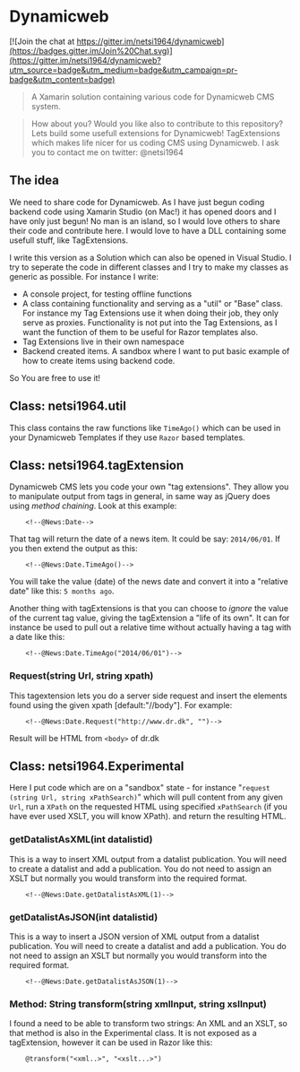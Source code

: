 # Dynamicweb

[![Join the chat at https://gitter.im/netsi1964/dynamicweb](https://badges.gitter.im/Join%20Chat.svg)](https://gitter.im/netsi1964/dynamicweb?utm_source=badge&utm_medium=badge&utm_campaign=pr-badge&utm_content=badge)
> A Xamarin solution containing various code for Dynamicweb CMS system.

> How about you? Would you like also to contribute to this repository?
> Lets build some usefull extensions for Dynamicweb! TagExtensions which makes life nicer for us coding CMS using Dynamicweb.
> I ask you to contact me on twitter: @netsi1964

## The idea
We need to share code for Dynamicweb. As I have just begun coding backend code using Xamarin Studio (on Mac!) it has opened doors and I have only just begun! No man is an island, so I would love others to share their code and contribute here. I would love to have a DLL containing some usefull stuff, like TagExtensions.

I write this version as a Solution which can also be opened in Visual Studio. I try to seperate the code in different classes and I try to make my classes as generic as possible. For instance I write:

*  A console project, for testing offline functions
*  A class containing functionality and serving as a "util" or "Base" class. For instance my Tag Extensions use it when doing their job, they only serve as proxies. Functionality is not put into the Tag Extensions, as I want the function of them to be useful for Razor templates also.
*  Tag Extensions live in their own namespace
*  Backend created items. A sandbox where I want to put basic example of how to create items using backend code.
  
So You are free to use it!

## Class: netsi1964.util
This class contains the raw functions like `TimeAgo()` which can be used in your Dynamicweb Templates if they use `Razor` based templates.

## Class: netsi1964.tagExtension
Dynamicweb CMS lets you code your own "tag extensions". They allow you to manipulate output from tags in general, in same way as jQuery does using *method chaining*. Look at this example:


```
	<!--@News:Date-->
```
That tag will return the date of a news item. It could be say: `2014/06/01`. If you then extend the output as this:

```
	<!--@News:Date.TimeAgo()-->
```
You will take the value (date) of the news date and convert it into a "relative date" like this:
`5 months ago`.

Another thing with tagExtensions is that you can choose to *ignore* the value of the current tag value, giving the tagExtension a "life of its own". It can for instance be used to pull out a relative time without actually having a tag with a date like this:

```
	<!--@News:Date.TimeAgo("2014/06/01")-->
```

### Request(string Url, string xpath)
This tagextension lets you do a server side request and insert the elements found using the given xpath [default:"//body"].
For example:

```
	<!--@News:Date.Request("http://www.dr.dk", "")-->
```

Result will be HTML from `<body>` of dr.dk

## Class: netsi1964.Experimental
Here I put code which are on a "sandbox" state - for instance "`request (string Url, string xPathSearch)`" which will pull content from any given `Url`, run a `XPath` on the requested HTML using specified `xPathSearch` (if you have ever used XSLT, you will know XPath). and return the resulting HTML.

### getDatalistAsXML(int datalistid)
This is a way to insert XML output from a datalist publication. You will need to create a datalist and add a publication.
You do not need to assign an XSLT but normally you would transform into the required format.

```
	<!--@News:Date.getDatalistAsXML(1)-->
```

### getDatalistAsJSON(int datalistid)
This is a way to insert a JSON version of XML output from a datalist publication. You will need to create a datalist and add a publication. You do not need to assign an XSLT but normally you would transform into the required format.

```
	<!--@News:Date.getDatalistAsJSON(1)-->
```

### Method: String transform(string xmlInput, string xslInput)
I found a need to be able to transform two strings: An XML and an XSLT, so that method is also in the Experimental class.
It is not exposed as a tagExtension, however it can be used in Razor like this:

```
	@transform("<xml..>", "<xslt...>")
```
